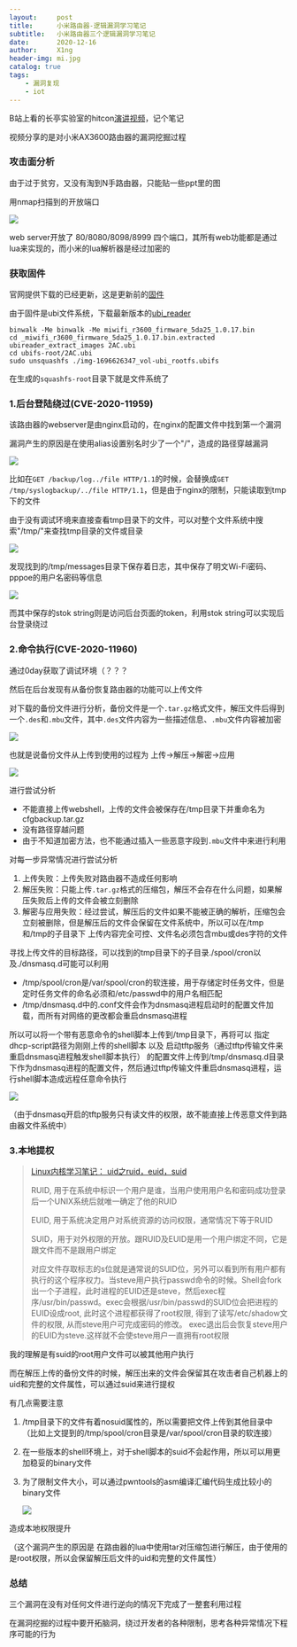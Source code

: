 ```yaml
---
layout:     post
title:      小米路由器-逻辑漏洞学习笔记
subtitle:   小米路由器三个逻辑漏洞学习笔记
date:       2020-12-16
author:     X1ng
header-img: mi.jpg
catalog: true
tags:
    - 漏洞复现
    - iot
---
```


B站上看的长亭实验室的hitcon[演讲视频](https://www.bilibili.com/video/BV1gf4y1D7L2)，记个笔记

视频分享的是对小米AX3600路由器的漏洞挖掘过程

### 攻击面分析

由于过于贫穷，又没有淘到N手路由器，只能贴一些ppt里的图

用nmap扫描到的开放端口

![](https://tva1.sinaimg.cn/large/0081Kckwgy1glpjdwcgf2j31hd0u076u.jpg)

web server开放了 80/8080/8098/8999 四个端口，其所有web功能都是通过lua来实现的，而小米的lua解析器是经过加密的



### 获取固件

官网提供下载的已经更新，这是更新前的[固件](http://cdn.cnbj1.fds.api.mi-img.com/xiaoqiang/rom/r3600/miwifi_r3600_firmware_5da25_1.0.17.bin)

由于固件是ubi文件系统，下载最新版本的[ubi_reader](https://github.com/jrspruitt/ubi_reader)

```
binwalk -Me binwalk -Me miwifi_r3600_firmware_5da25_1.0.17.bin
cd _miwifi_r3600_firmware_5da25_1.0.17.bin.extracted
ubireader_extract_images 2AC.ubi
cd ubifs-root/2AC.ubi
sudo unsquashfs ./img-1696626347_vol-ubi_rootfs.ubifs
```

在生成的`squashfs-root`目录下就是文件系统了



### 1.后台登陆绕过(CVE-2020-11959)

该路由器的webserver是由nginx启动的，在nginx的配置文件中找到第一个漏洞

漏洞产生的原因是在使用alias设置别名时少了一个"/"，造成的路径穿越漏洞

![](https://tva1.sinaimg.cn/large/0081Kckwly1glpq4lekfcj31cw0s640v.jpg)

比如在`GET /backup/log../file HTTP/1.1`的时候，会替换成`GET /tmp/syslogbackup/../file HTTP/1.1`，但是由于nginx的限制，只能读取到tmp下的文件

由于没有调试环境来直接查看tmp目录下的文件，可以对整个文件系统中搜索"/tmp/"来查找tmp目录的文件或目录

![](https://tva1.sinaimg.cn/large/0081Kckwly1glpq23bwi8j31hj0u0wmp.jpg)

发现找到的/tmp/messages目录下保存着日志，其中保存了明文Wi-Fi密码、pppoe的用户名密码等信息

![](https://tva1.sinaimg.cn/large/0081Kckwly1glpq47cnstj31hc0u0arm.jpg)

而其中保存的stok string则是访问后台页面的token，利用stok string可以实现后台登录绕过



### 2.命令执行(CVE-2020-11960)

通过0day获取了调试环境（？？？

然后在后台发现有从备份恢复路由器的功能可以上传文件

对下载的备份文件进行分析，备份文件是一个`.tar.gz`格式文件，解压文件后得到一个`.des`和`.mbu`文件，其中`.des`文件内容为一些描述信息、`.mbu`文件内容被加密

![](https://tva1.sinaimg.cn/large/0081Kckwgy1glpl6fo377j31hh0u0gq0.jpg)

也就是说备份文件从上传到使用的过程为	上传->解压->解密->应用

![](https://tva1.sinaimg.cn/large/0081Kckwly1glpm1uxsn9j30kq0kujsf.jpg)

进行尝试分析

- 不能直接上传webshell，上传的文件会被保存在/tmp目录下并重命名为cfgbackup.tar.gz
- 没有路径穿越问题
- 由于不知道加密方法，也不能通过插入一些恶意字段到`.mbu`文件中来进行利用

对每一步异常情况进行尝试分析

1. 上传失败：上传失败对路由器不造成任何影响
2. 解压失败：只能上传`.tar.gz`格式的压缩包，解压不会存在什么问题，如果解压失败后上传的文件会被立刻删除
3. 解密与应用失败：经过尝试，解压后的文件如果不能被正确的解析，压缩包会立刻被删除，但是解压后的文件会保留在文件系统中，所以可以在/tmp和/tmp的子目录下 上传内容完全可控、文件名必须包含mbu或des字符的文件

寻找上传文件的目标路径，可以找到的tmp目录下的子目录./spool/cron以及./dnsmasq.d可能可以利用

- /tmp/spool/cron是/var/spool/cron的软连接，用于存储定时任务文件，但是定时任务文件的命名必须和/etc/passwd中的用户名相匹配
- /tmp/dnsmasq.d中的.conf文件会作为dnsmasq进程启动时的配置文件加载，而所有对网络的更改都会重启dnsmasq进程

所以可以将一个带有恶意命令的shell脚本上传到/tmp目录下，再将可以 指定dhcp-script路径为刚刚上传的shell脚本  以及  启动tftp服务（通过tftp传输文件来重启dnsmasq进程触发shell脚本执行） 的配置文件上传到/tmp/dnsmasq.d目录下作为dnsmasq进程的配置文件，然后通过tftp传输文件重启dnsmasq进程，运行shell脚本造成远程任意命令执行

![](https://tva1.sinaimg.cn/large/0081Kckwly1glpm338lkzj31hh0u0zn3.jpg)

（由于dnsmasq开启的tftp服务只有读文件的权限，故不能直接上传恶意文件到路由器文件系统中）



### 3.本地提权

>[Linux内核学习笔记： uid之ruid，euid，suid](https://www.cnblogs.com/limingluzhu/p/5702486.html)
>
>RUID, 用于在系统中标识一个用户是谁，当用户使用用户名和密码成功登录后一个UNIX系统后就唯一确定了他的RUID
>
>EUID, 用于系统决定用户对系统资源的访问权限，通常情况下等于RUID
>
>SUID，用于对外权限的开放。跟RUID及EUID是用一个用户绑定不同，它是跟文件而不是跟用户绑定
>
>对应文件存取标志的s位就是通常说的SUID位，另外可以看到所有用户都有执行的这个程序权力。当steve用户执行passwd命令的时候。Shell会fork出一个子进程，此时进程的EUID还是steve，然后exec程序/usr/bin/passwd。exec会根据/usr/bin/passwd的SUID位会把进程的EUID设成root,   此时这个进程都获得了root权限, 得到了读写/etc/shadow文件的权限, 从而steve用户可完成密码的修改。 exec退出后会恢复steve用户的EUID为steve.这样就不会使steve用户一直拥有root权限

我的理解是有suid的root用户文件可以被其他用户执行

而在解压上传的备份文件的时候，解压出来的文件会保留其在攻击者自己机器上的uid和完整的文件属性，可以通过suid来进行提权

有几点需要注意

1. /tmp目录下的文件有着nosuid属性的，所以需要把文件上传到其他目录中（比如上文提到的/tmp/spool/cron目录是/var/spool/cron目录的软连接）

2. 在一些版本的shell环境上，对于shell脚本的suid不会起作用，所以可以用更加稳妥的binary文件

3. 为了限制文件大小，可以通过pwntools的asm编译汇编代码生成比较小的binary文件

    ![](https://tva1.sinaimg.cn/large/0081Kckwly1glpn08uo2uj30te0sck38.jpg)

造成本地权限提升

（这个漏洞产生的原因是 在路由器的lua中使用tar对压缩包进行解压，由于使用的是root权限，所以会保留解压后文件的uid和完整的文件属性）



### 总结

三个漏洞在没有对任何文件进行逆向的情况下完成了一整套利用过程

在漏洞挖掘的过程中要开拓脑洞，绕过开发者的各种限制，思考各种异常情况下程序可能的行为

